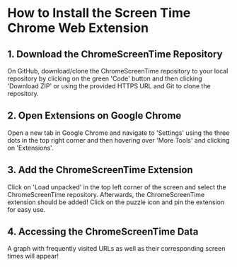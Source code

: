 # How to Install the Screen Time Chrome Web Extension

## 1. Download the ChromeScreenTime Repository
On GitHub, download/clone the ChromeScreenTime repository to your local repository by clicking on the green 'Code' button and then clicking 'Download ZIP' or using the provided HTTPS URL and Git to clone the repository.

## 2. Open Extensions on Google Chrome
Open a new tab in Google Chrome and navigate to 'Settings' using the three dots in the top right corner and then hovering over 'More Tools' and clicking on 'Extensions'.

## 3. Add the ChromeScreenTime Extension
Click on 'Load unpacked' in the top left corner of the screen and select the ChromeScreenTime repository. Afterwards, the ChromeScreenTime extension should be added! Click on the puzzle icon and pin the extension for easy use.

## 4. Accessing the ChromeScreenTime Data
A graph with frequently visited URLs as well as their corresponding screen times will appear!
